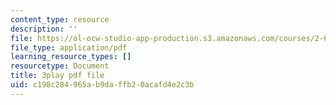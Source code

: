 ```yaml
---
content_type: resource
description: ''
file: https://ol-ocw-studio-app-production.s3.amazonaws.com/courses/2-627-fundamentals-of-photovoltaics-fall-2013/c198c284965ab9daffb20acafd4e2c3b_dFF2DuEv-2c.pdf
file_type: application/pdf
learning_resource_types: []
resourcetype: Document
title: 3play pdf file
uid: c198c284-965a-b9da-ffb2-0acafd4e2c3b
---
```

